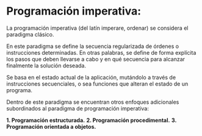 # Programación imperativa:

La programación imperativa (del latín imperare, ordenar) se considera el paradigma clásico.

En este paradigma se define la secuencia regularizada de órdenes o instrucciones determinadas. En otras palabras, se define de forma explícita los pasos que deben llevarse a cabo y en qué secuencia para alcanzar finalmente la solución deseada. 

Se basa en el estado actual de la aplicación, mutándolo a través de instrucciones secuenciales, o sea funciones que alteran el estado de un programa.

Dentro de este paradigma se encuentran otros enfoques adicionales subordinados al paradigma de programación imperativa:

**1. Programación estructurada.**
**2. Programación procedimental.**
**3. Programación orientada a objetos.**
